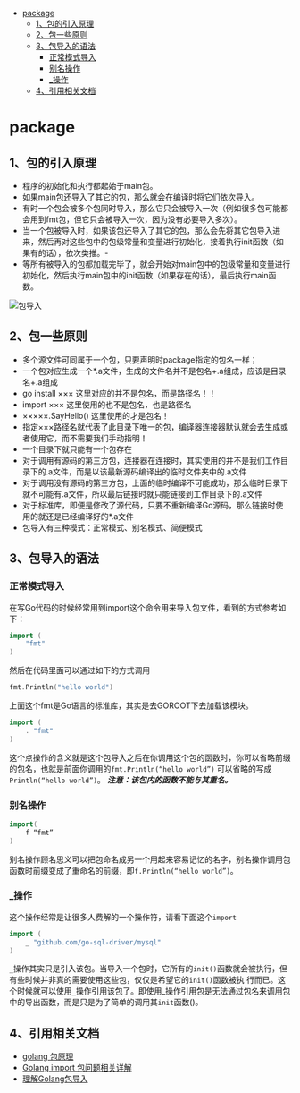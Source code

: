 - [package](#package)
  - [1、包的引入原理](#1包的引入原理)
  - [2、包一些原则](#2包一些原则)
  - [3、包导入的语法](#3包导入的语法)
    - [正常模式导入](#正常模式导入)
    - [别名操作](#别名操作)
    - [_操作](#_操作)
  - [4、引用相关文档](#4引用相关文档)
# package
## 1、包的引入原理

- 程序的初始化和执行都起始于main包。
- 如果main包还导入了其它的包，那么就会在编译时将它们依次导入。
- 有时一个包会被多个包同时导入，那么它只会被导入一次（例如很多包可能都会用到fmt包，但它只会被导入一次，因为没有必要导入多次）。
- 当一个包被导入时，如果该包还导入了其它的包，那么会先将其它包导入进来，然后再对这些包中的包级常量和变量进行初始化，接着执行init函数（如果有的话），依次类推。-
- 等所有被导入的包都加载完毕了，就会开始对main包中的包级常量和变量进行初始化，然后执行main包中的init函数（如果存在的话），最后执行main函数。

![包导入](https://github.com/lizj3624/mynote/blob/master/dev-lang/golang/pictures/go-import-package.jpeg)

## 2、包一些原则

- 多个源文件可同属于一个包，只要声明时package指定的包名一样；
- 一个包对应生成一个*.a文件，生成的文件名并不是包名+.a组成，应该是目录名+.a组成
- go install ××× 这里对应的并不是包名，而是路径名！！
- import ××× 这里使用的也不是包名，也是路径名
- ×××××.SayHello() 这里使用的才是包名！
- 指定×××路径名就代表了此目录下唯一的包，编译器连接器默认就会去生成或者使用它，而不需要我们手动指明！
- 一个目录下就只能有一个包存在
- 对于调用有源码的第三方包，连接器在连接时，其实使用的并不是我们工作目录下的.a文件，而是以该最新源码编译出的临时文件夹中的.a文件
- 对于调用没有源码的第三方包，上面的临时编译不可能成功，那么临时目录下就不可能有.a文件，所以最后链接时就只能链接到工作目录下的.a文件
- 对于标准库，即便是修改了源代码，只要不重新编译Go源码，那么链接时使用的就还是已经编译好的*.a文件
- 包导入有三种模式：正常模式、别名模式、简便模式

## 3、包导入的语法

### 正常模式导入

在写Go代码的时候经常用到import这个命令用来导入包文件，看到的方式参考如下：

```go
import (
    "fmt"
)
```

然后在代码里面可以通过如下的方式调用

```go
fmt.Println("hello world")
```

上面这个fmt是Go语言的标准库，其实是去GOROOT下去加载该模块。

```go
import (
    . "fmt"
)
```

这个点操作的含义就是这个包导入之后在你调用这个包的函数时，你可以省略前缀的包名，也就是前面你调用的`fmt.Println(“hello world”)` 可以省略的写成`Println(“hello world”)`。
***注意：该包内的函数不能与其重名。***

### 别名操作

```go
import( 
    f “fmt” 
) 
```

别名操作顾名思义可以把包命名成另一个用起来容易记忆的名字，别名操作调用包函数时前缀变成了重命名的前缀，即`f.Println(“hello world”)`。

### _操作

这个操作经常是让很多人费解的一个操作符，请看下面这个`import`

```go
import (
    _ "github.com/go-sql-driver/mysql"
) 
```

`_`操作其实只是引入该包。当导入一个包时，它所有的`init()`函数就会被执行，但有些时候并非真的需要使用这些包，仅仅是希望它的`init()`函数被执 行而已。这个时候就可以使用`_`操作引用该包了。即使用_操作引用包是无法通过包名来调用包中的导出函数，而是只是为了简单的调用其`init`函数()。

## 4、引用相关文档

- [golang 包原理](https://segmentfault.com/a/1190000012325912?utm_medium=referral&utm_source=tuicool)
- [Golang import 包问题相关详解](https://blog.csdn.net/cmbug/article/details/49339341)
- [理解Golang包导入](https://tonybai.com/2015/03/09/understanding-import-packages/)

